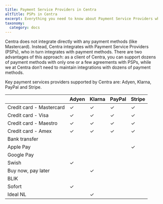 ```yaml
---
title: Payment Service Providers in Centra
altTitle: PSPs in Centra
excerpt: Everything you need to know about Payment Service Providers who integrate with Centra, including a list of payment methods available with each of them.
taxonomy:
  category: docs
---
```


Centra does not integrate directly with any payment methods (like Mastercard). Instead, Centra integrates with Payment Service Providers (PSPs), who in turn integrates with payment methods. There are two advantages of this approach: as a client of Centra, you can support dozens of payment methods with only one or a few agreements with PSPs, while we at Centra don’t need to maintain integrations with dozens of payment methods. 

Key payment services providers supported by Centra are: Adyen, Klarna, PayPal and Stripe.

|  | Adyen | Klarna | PayPal | Stripe |
|---|---|---|---|---|
| Credit card - Mastercard | ✓ | ✓ | ✓ | ✓ |
| Credit card - Visa | ✓ | ✓ | ✓ | ✓ |
| Credit card - Maestro | ✓ | ✓ | ✓ | ✓ |
| Credit card - Amex | ✓ | ✓ | ✓ | ✓ |
| Bank transfer |  |  |  |  |
| Apple Pay |  |  |  | ✓ |
| Google Pay |  |  |  |  |
| Swish | ✓ |  |  |  |
| Buy now, pay later |  | ✓ |  |  |
| BLIK |  |  |  |  |
| Sofort | ✓ |  |  |  |
| Ideal NL |  | ✓ |  |  |

